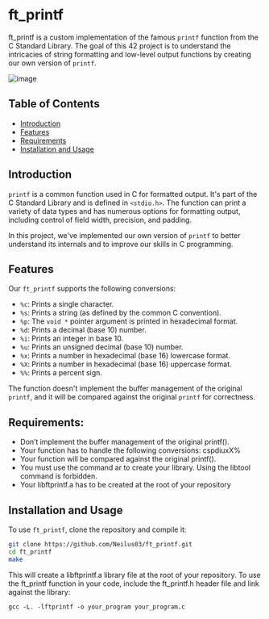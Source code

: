 # ft_printf

ft_printf is a custom implementation of the famous `printf` function from the C Standard Library. The goal of this 42 project is to understand the intricacies of string formatting and low-level output functions by creating our own version of `printf`.

![image](https://user-images.githubusercontent.com/87651732/222954845-ac588ca4-7cac-452f-88d9-042f05eee3de.png)

## Table of Contents

- [Introduction](#Introduction)
- [Features](#Features)
- [Requirements](#Requirements)
- [Installation and Usage](#Installation-and-usage)



## Introduction

`printf` is a common function used in C for formatted output. It's part of the C Standard Library and is defined in `<stdio.h>`. The function can print a variety of data types and has numerous options for formatting output, including control of field width, precision, and padding.

In this project, we've implemented our own version of `printf` to better understand its internals and to improve our skills in C programming.

## Features

Our `ft_printf` supports the following conversions:

- `%c`: Prints a single character.
- `%s`: Prints a string (as defined by the common C convention).
- `%p`: The `void *` pointer argument is printed in hexadecimal format.
- `%d`: Prints a decimal (base 10) number.
- `%i`: Prints an integer in base 10.
- `%u`: Prints an unsigned decimal (base 10) number.
- `%x`: Prints a number in hexadecimal (base 16) lowercase format.
- `%X`: Prints a number in hexadecimal (base 16) uppercase format.
- `%%`: Prints a percent sign.

The function doesn't implement the buffer management of the original `printf`, and it will be compared against the original `printf` for correctness.

## Requirements:
- Don’t implement the buffer management of the original printf().
- Your function has to handle the following conversions: cspdiuxX%
- Your function will be compared against the original printf().
- You must use the command ar to create your library. Using the libtool command is forbidden.
- Your libftprintf.a has to be created at the root of your repository

## Installation and Usage

To use `ft_printf`, clone the repository and compile it:

```bash
git clone https://github.com/Neilus03/ft_printf.git
cd ft_printf
make
```
This will create a libftprintf.a library file at the root of your repository. To use the ft_printf function in your code, include the ft_printf.h header file and link against the library:

```
gcc -L. -lftprintf -o your_program your_program.c
```

